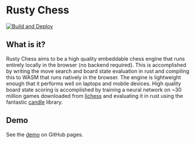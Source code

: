 # Rusty Chess 

[![Build and Deploy](https://github.com/garethgeorge/rustychess/actions/workflows/deploy.yaml/badge.svg)](https://github.com/garethgeorge/rustychess/actions/workflows/deploy.yaml)

## What is it?

Rusty Chess aims to be a high quality embeddable chess engine that runs entirely locally in the browser (no backend required). This is accomplished by writing the move search and board state evaluation in rust and compiling this to WASM that runs natively in the browser. The engine is lightweight enough that it performs well on laptops and mobile devices. High quality board state scoring is accomplished by training a neural network on ~30 million games downloaded from [lichess](https://database.lichess.org/) and evaluating it in rust using the fantastic [candle](https://github.com/huggingface/candle) library.

## Demo

See the [demo](https://garethgeorge.github.io/rustychess/) on GitHub pages. 

